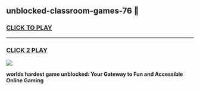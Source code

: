 
## unblocked-classroom-games-76 👋
<h3>
<a href="https://premium.freeplayer.one?title=unblocked-classroom-games-76&ref=14F">CLICK TO PLAY</a></h3>
<hr>

<h3>
<a href="https://premium.freeplayer.one?title=unblocked-classroom-games-76&ref=14F">CLICK 2 PLAY</a>
  
</h3>

<a href="https://premium.freeplayer.one?title=unblocked-classroom-games-76&ref=12F/"><img src="https://clearcache.store/games.png"></a>


**worlds hardest game unblocked: Your Gateway to Fun and Accessible Online Gaming**
